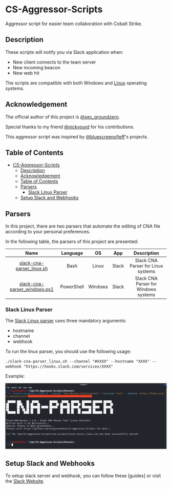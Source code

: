 # CS-Aggressor-Scripts

Aggressor script for easier team collaboration with Cobalt Strike.

## Description

These scripts will notify you via Slack application when:

- New client connects to the team server
- New incoming beacon
- New web hit

The scripts are compatible with both Windows and [Linux](/cna-scripts/slack-alerts_linux.cna) operating systems.

## Acknowledgement

The official author of this project is [@sec_groundzero](https://twitter.com/sec_groundzero).

Special thanks to my friend [@nickvourd](https://twitter.com/nickvourd) for his contributions.

This aggressor script was inspired by [@bluescreenofjeff](https://twitter.com/bluescreenofjeff)'s projects.

## Table of Contents
- [CS-Aggressor-Scripts](#cs-aggressor-scripts)
  - [Description](#description)
  - [Acknowledgement](#acknowledgement)
  - [Table of Contents](#table-of-contents)
  - [Parsers](#parsers)
    - [Slack Linux Parser](#slcak-linux-parser)
  - [Setup Slack and Webhooks](#setup-slack-and-webhooks)

## Parsers

In this project, there are two parsers that automate the editing of CNA file according to your personal preferences.

In the following table, the parsers of this project are presented:

| Name | Language | OS | App | Description |
|:-----------:|:-----------:|:-----------:|:-----------:|:-----------:
|[slack-cna-parser_linux.sh](/Parsers/slack-cna-parser_linux.sh)| Bash | Linux | Slack | Slack CNA Parser for Linux systems |
|[slack-cna-parser_windows.ps1](/Parsers/slack-cna-parser_windows.ps1)| PowerShell | Windows | Slack | Slack CNA Parser for Windows systems |

### Slack Linux Parser

The [Slack Linux parser](/Parsers/slack-cna-parser_linux.sh) uses three mandatory arguments:

- hostname
- channel
- webhook

To run the linux parser, you should use the following usage:

```
./slack-cna-parser_linux.sh --channel "#XXXX" --hostname "XXXX" --webhook "https://hooks.slack.com/services/XXXX"
```

Example:

![linux-parser-example](/Pictures/linux-parser-example.png)

## Setup Slack and Webhooks

To setup slack server and webhook, you can follow these [guides] or visit the [Slack Website](https://api.slack.com/incoming-webhooks).
